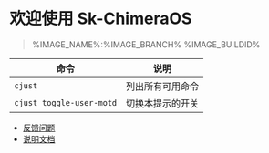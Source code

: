 # 欢迎使用 Sk-ChimeraOS
> %IMAGE_NAME%:%IMAGE_BRANCH%
> %IMAGE_BUILDID%

|    命令   |   说明      |
| -------- | ----------- |
| `cjust`  | 列出所有可用命令 |
| `cjust toggle-user-motd` | 切换本提示的开关 |

- [反馈问题](https://github.com/3003n/chimeraos/issues)
- [说明文档](https://flowus.cn/honjow/share/a865ae01-3bc2-426a-981b-3f16a589cc61)
